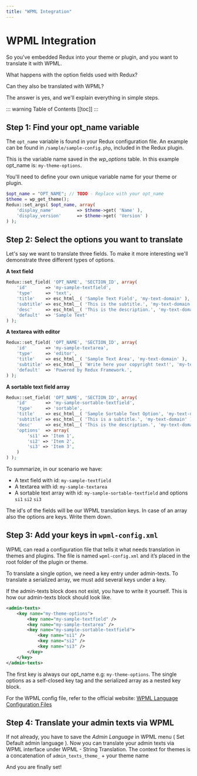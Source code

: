 ```yaml
---
title: "WPML Integration"
---
```


# WPML Integration
So you've embedded Redux into your theme or plugin, and you want to translate it with WPML.

What happens with the option fields used with Redux?

Can they also be translated with WPML?

The answer is yes, and we'll explain everything in simple steps.

::: warning Table of Contents
[[toc]]
:::


## Step 1: Find your opt_name variable
The `opt_name` variable is found in your Redux configuration file. An example can be found in 
`/sample/sample-config.php`, included in the Redux plugin.

This is the variable name saved in the *wp_options* table. In this example opt_name is: `my-theme-options`.

You'll need to define your own unique variable name for your theme or plugin.
```php
$opt_name = "OPT_NAME"; // TODO - Replace with your opt_name
$theme = wp_get_theme();
Redux::set_args( $opt_name, array(
    'display_name'         => $theme->get( 'Name' ),
    'display_version'      => $theme->get( 'Version' )
) );
```
        
## Step 2: Select the options you want to translate
Let's say we want to translate three fields. To make it more interesting we'll demonstrate three different types of options.

**A text field**
```php
Redux::set_field( 'OPT_NAME', 'SECTION_ID', array( 
    'id'       => 'my-sample-textfield',
    'type'     => 'text',
    'title'    => esc_html__( 'Sample Text Field', 'my-text-domain' ),
    'subtitle' => esc_html__( 'This is the subtitle.', 'my-text-domain' ),
    'desc'     => esc_html__( 'This is the description.', 'my-text-domain' ),
    'default'  => 'Sample Text'
) );
```    

**A textarea with editor**
```php
Redux::set_field( 'OPT_NAME', 'SECTION_ID', array( 
    'id'       => 'my-sample-textarea',
    'type'     => 'editor',
    'title'    => esc_html__( 'Sample Text Area', 'my-text-domain' ),
    'subtitle' => esc_html__( 'Write here your copyright text!', 'my-text-domain' ),
    'default'  => 'Powered by Redux Framework.',
) );    
```

**A sortable text field array**
```php
Redux::set_field( 'OPT_NAME', 'SECTION_ID', array( 
    'id'       => 'my-sample-sortable-textfield',
    'type'     => 'sortable',
    'title'    => esc_html__( 'Sample Sortable Text Option', 'my-text-domain' ),
    'subtitle' => esc_html__( 'This is a subtitle.', 'my-text-domain' ),
    'desc'     => esc_html__( 'This is the description.', 'my-text-domain' ),
    'options'  => array(
        'si1' => 'Item 1',
        'si2' => 'Item 2',
        'si3' => 'Item 3',
    )
) );
```

To summarize, in our scenario we have:

- A text field with id: `my-sample-textfield`
- A textarea with id: `my-sample-textarea`
- A sortable text array with id: `my-sample-sortable-textfield` and options `si1` `si2` `si3`

The id's of the fields will be our WPML translation keys. In case of an array also the options are keys. Write them down.

## Step 3: Add your keys in `wpml-config.xml`

WPML can read a configuration file that tells it what needs translation in themes and plugins. The file is named 
`wpml-config.xml` and it’s placed in the root folder of the plugin or theme.

To translate a single option, we need a key entry under admin-texts. To translate a serialized array, we must add 
several keys under a key.

If the admin-texts block does not exist, you have to write it yourself.
This is how our admin-texts block should look like.
```xml
<admin-texts>
    <key name="my-theme-options">
        <key name="my-sample-textfield" />
        <key name="my-sample-textarea" />
        <key name="my-sample-sortable-textfield">
            <key name="si1" />
            <key name="si2" />
            <key name="si3" />
        </key>
    </key> 
</admin-texts>
```

The first key is always our opt_name e.g: `my-theme-options`. The single options as a self-closed key tag and the 
serialized array as a nested key block.

For the WPML config file, refer to the official website: [WPML Language Configuration Files](http://wpml.org/documentation/support/language-configuration-files/)

## Step 4: Translate your admin texts via WPML

If not already, you have to save the *Admin Language* in WPML menu ( Set Default admin language ). Now you can translate 
your admin texts via WPML interface under WPML - String Translation. The context for themes is a concatenation of 
`admin_texts_theme_` + your theme name

And you are finally set! 
